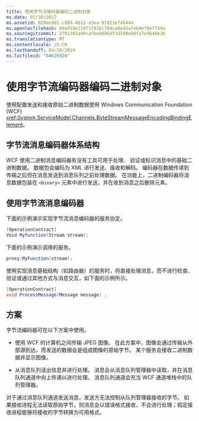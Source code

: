```yaml
---
title: 使用字节流编码器编码二进制对象
ms.date: 03/30/2017
ms.assetid: 020ee981-c889-4b12-a3ea-91823ef46444
ms.openlocfilehash: 09a919e11971f81bc76dca0e45a7eb0e70ef749e
ms.sourcegitcommit: 2701302a99cafbe0d86d53d540eb0fa7e9b46b36
ms.translationtype: MT
ms.contentlocale: zh-CN
ms.lasthandoff: 04/28/2019
ms.locfileid: "64626928"
---
```

# <a name="encoding-binary-objects-with-bytestream-encoder"></a>使用字节流编码器编码二进制对象
使用配置发送和接收原始二进制数据使用 Windows Communication Foundation (WCF) <xref:System.ServiceModel.Channels.ByteStreamMessageEncodingBindingElement>。  
  
## <a name="byte-stream-message-encoder-architecture"></a>字节流消息编码器体系结构  
 WCF 使用二进制消息编码器有没有工具可用于处理、 验证或标识消息中的基础二进制数据。 数据包会编码为 XML 进行发送、接收和解码。 编码器在数据传递到传输之后但在消息发送到消息队列之前处理数据。 在功能上，二进制编码器将消息数据包装在 `<binary>` 元素中进行发送，并在收到消息之后删除元素。  
  
## <a name="using-the-byte-stream-message-encoder"></a>使用字节流消息编码器  
 下面的示例演示实现字节流消息编码器的服务协定。  
  
```csharp  
[OperationContract]  
Void Myfunction(Stream stream);  
```  
  
 下面的示例演示调用的服务。  
  
```csharp  
proxy.MyFunction(stream);  
```  
  
 使用实现消息基础结构（如路由器）的服务时，将直接处理消息，而不进行检查、验证或通过其他方式与消息交互，如下面的示例所示。  
  
```csharp  
[OperationContract]  
void ProcessMessage(Message message) ;  
```  
  
## <a name="scenarios"></a>方案  
 字节流编码器可在以下方案中使用。  
  
- 使用 WCF 的计算机之间传输 JPEG 图像。 在此方案中，图像会通过传输从外部源到达，而发送的数据会是组成图像的原始字节。 某个服务会接收二进制数据并显示图像。  
  
- 从消息队列读出信息并进行处理。 消息会从消息队列管理器中读取，并在消息队列通道中向上传递以进行处理。 消息队列通道会充当 WCF 通道堆栈中的队列管理器。  
  
 对于通过消息队列通道发送消息，发送方无法控制从队列管理器接收的字节。 如果接收进程无法读取原始字节，则消息会以错误格式接收，不会进行处理；假定接收进程能够将接收的字节转换为可用格式。

